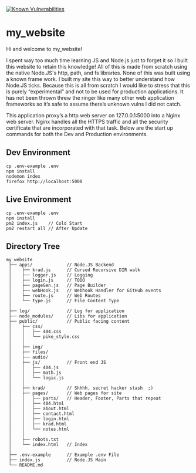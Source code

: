 [![Known Vulnerabilities](https://snyk.io/test/github/notpike/my_website/badge.svg?targetFile=package.json)](https://snyk.io/test/github/notpike/my_website?targetFile=package.json)

# my_website
Hi and welcome to my_website!
 
I spent way too much time learning JS and Node.js just to forget it so I built this website to retain this knowledge! All of this is made from scratch using the native Node.JS's http, path, and fs libraries. None of this was built using a known frame work. I built my site this way to better understand how Node.JS ticks. Because this is all from scratch I would like to stress that this is purely “experimental” and not to be used for production applications. It has not been thrown threw the ringer like many other web application frameworks so it’s safe to assume there’s unknown vulns I did not catch.

This application proxy’s a http web server on 127.0.0.1:5000 into a Nginx web server. Nginx handles all the HTTPS traffic and all the security certificate that are incorporated with that task. Below are the start up commands for both the Dev and Production environments. 


## Dev Environment
```
cp .env-example .env
npm install
nodemon index
firefox http://localhost:5000
```

## Live Environment
```
cp .env-example .env
npm install
pm2 index.js    // Cold Start
pm2 restart all // After Update
```

## Directory Tree
```
my_website
 ├── apps/             // Node.JS Backend
 │    ├── krad.js      // Cursed Recursive DIR walk
 │    ├── logger.js    // Logging
 │    ├── login.js     // TODO
 │    ├── pageGen.js   // Page Builder
 │    ├── webHook.js   // Webhook Handler for GitHub events
 │    ├── route.js     // Web Routes
 │    └── type.js      // File Content Type
 │
 ├── log/              // Log for application
 ├── node_modules/     // Libs for application
 ├── public/           // Public facing content
 │    ├── css/
 │    │   ├── 404.css
 │    │   └── pike_style.css
 │    │ 
 │    ├── img/
 │    ├── files/
 │    ├── audio/
 │    ├── js/          // Front end JS
 │    │   ├── 404.js
 │    │   ├── math.js
 │    │   └── logic.js 
 │    │
 │    ├── krad/        // Shhhh, secret hacker stash  ;)
 │    ├── pages/       // Web pages for site
 │    │   ├── parts/   // Header, Footer, Parts that repeat 
 │    │   ├── 404.html
 │    │   ├── about.html
 │    │   ├── contact.html
 │    │   ├── login.html
 │    │   ├── krad.html
 │    │   └── notes.html
 │    │
 │    ├── robots.txt
 │    └── index.html   // Index 
 │
 ├── .env-example      // Example .env File 
 ├── index.js          // Node.JS Main 
 └── README.md
 ```